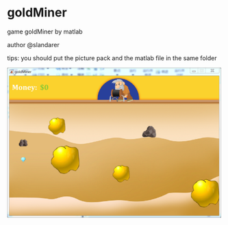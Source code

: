 # goldMiner
game goldMiner by matlab

author @slandarer

tips: you should put the picture pack and the matlab file in the same folder

<img 
     src="https://github.com/slandarer/goldMiner/blob/main/demo.png" width="500"/>
